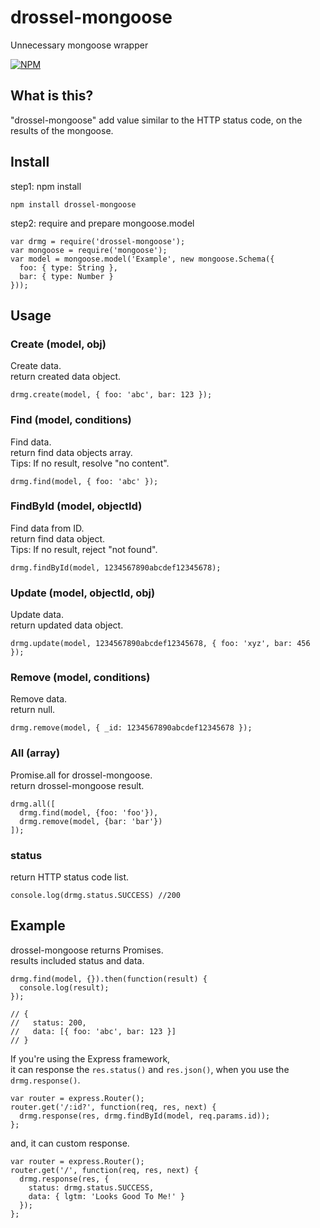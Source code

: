 # drossel-mongoose
Unnecessary mongoose wrapper

[![NPM](https://nodei.co/npm/drossel-mongoose.png)](https://nodei.co/npm/drossel-mongoose/)

## What is this?
"drossel-mongoose" add value similar to the HTTP status code, on the results of the mongoose.

## Install
step1: npm install
```
npm install drossel-mongoose
```

step2: require and prepare mongoose.model
```
var drmg = require('drossel-mongoose');
var mongoose = require('mongoose');
var model = mongoose.model('Example', new mongoose.Schema({
  foo: { type: String },
  bar: { type: Number }
}));
```

## Usage

### Create (model, obj)
Create data.  
return created data object.
```
drmg.create(model, { foo: 'abc', bar: 123 });
```

### Find (model, conditions)
Find data.  
return find data objects array.  
Tips: If no result, resolve "no content".
```
drmg.find(model, { foo: 'abc' });
```

### FindById (model, objectId)
Find data from ID.  
return find data object.  
Tips: If no result, reject "not found".
```
drmg.findById(model, 1234567890abcdef12345678);
```

### Update (model, objectId, obj)
Update data.  
return updated data object.
```
drmg.update(model, 1234567890abcdef12345678, { foo: 'xyz', bar: 456 });
```

### Remove (model, conditions)
Remove data.  
return null.
```
drmg.remove(model, { _id: 1234567890abcdef12345678 });
```

### All (array)
Promise.all for drossel-mongoose.  
return drossel-mongoose result.
```
drmg.all([
  drmg.find(model, {foo: 'foo'}),
  drmg.remove(model, {bar: 'bar'})
]);
```

### status
return HTTP status code list.
```
console.log(drmg.status.SUCCESS) //200
```

## Example
drossel-mongoose returns Promises.  
results included status and data.
```
drmg.find(model, {}).then(function(result) {
  console.log(result);
});

// {
//   status: 200,
//   data: [{ foo: 'abc', bar: 123 }]
// }
```

If you're using the Express framework,  
it can response the `res.status()` and `res.json()`, when you use the `drmg.response()`.
```
var router = express.Router();
router.get('/:id?', function(req, res, next) {
  drmg.response(res, drmg.findById(model, req.params.id));
};
```

and, it can custom response.
```
var router = express.Router();
router.get('/', function(req, res, next) {
  drmg.response(res, {
    status: drmg.status.SUCCESS,
    data: { lgtm: 'Looks Good To Me!' }
  });
};
```
